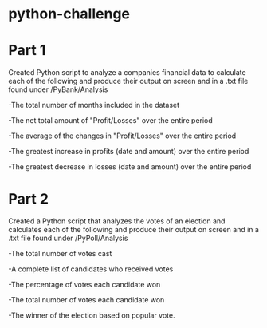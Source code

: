 # python-challenge
# Part 1
Created Python script to analyze a companies financial data to calculate each of the following and produce
their output on screen and in a .txt file found under /PyBank/Analysis

  -The total number of months included in the dataset

  -The net total amount of "Profit/Losses" over the entire period

  -The average of the changes in "Profit/Losses" over the entire period

  -The greatest increase in profits (date and amount) over the entire period

  -The greatest decrease in losses (date and amount) over the entire period

# Part 2
Created a Python script that analyzes the votes of an election and calculates each of the following and produce
their output on screen and in a .txt file found under /PyPoll/Analysis

  -The total number of votes cast

  -A complete list of candidates who received votes

  -The percentage of votes each candidate won

  -The total number of votes each candidate won

  -The winner of the election based on popular vote.
